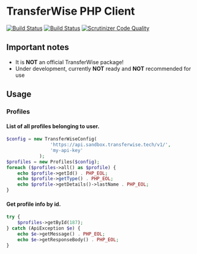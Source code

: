 # TransferWise PHP Client

[![Build Status](https://travis-ci.org/belovai/transferwise-php-client.svg?branch=master)](https://travis-ci.org/belovai/transferwise-php-client)
[![Build Status](https://scrutinizer-ci.com/g/belovai/transferwise-php-client/badges/build.png?b=master)](https://scrutinizer-ci.com/g/belovai/transferwise-php-client/build-status/master)
[![Scrutinizer Code Quality](https://scrutinizer-ci.com/g/belovai/transferwise-php-client/badges/quality-score.png?b=master)](https://scrutinizer-ci.com/g/belovai/transferwise-php-client/?branch=master)


## Important notes

- It is **NOT** an official TransferWise package!
- Under development, currently **NOT** ready and **NOT** recommended for use

## Usage

### Profiles

#### List of all profiles belonging to user.
```php
$config = new TransferWiseConfig(
                'https://api.sandbox.transferwise.tech/v1/', 
                'my-api-key'
            );
$profiles = new Profiles($config);
foreach ($profiles->all() as $profile) {
    echo $profile->getId() . PHP_EOL;
    echo $profile->getType() . PHP_EOL;
    echo $profile->getDetails()->lastName . PHP_EOL;
}
```

#### Get profile info by id.
```php
try {
    $profiles->getById(187);
} catch (ApiException $e) {
    echo $e->getMessage() . PHP_EOL;
    echo $e->getResponseBody() . PHP_EOL;
}
```
